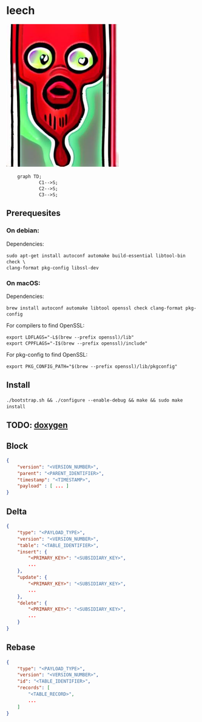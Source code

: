# leech

![logo](logo.jpeg)

```mermaid
    graph TD;
            C1-->S;
            C2-->S;
            C3-->S;
```

## Prerequesites

### On debian:
Dependencies:
```
sudo apt-get install autoconf automake build-essential libtool-bin check \
clang-format pkg-config libssl-dev
```

### On macOS:
Dependencies:
```
brew install autoconf automake libtool openssl check clang-format pkg-config
```

For compilers to find OpenSSL:
```
export LDFLAGS="-L$(brew --prefix openssl)/lib"
export CPPFLAGS="-I$(brew --prefix openssl)/include"
```

For pkg-config to find OpenSSL:
```
export PKG_CONFIG_PATH="$(brew --prefix openssl)/lib/pkgconfig"
```

## Install
`./bootstrap.sh && ./configure --enable-debug && make && sudo make install`



## TODO: [doxygen](https://www.gnu.org/software/autoconf-archive/ax_prog_doxygen.html)

## Block

```json
{
    "version": "<VERSION_NUMBER>",
    "parent": "<PARENT_IDENTIFIER>",
    "timestamp": "<TIMESTAMP>",
    "payload" : [ ... ]
}
```

## Delta

```json
{
    "type": "<PAYLOAD_TYPE>",
    "version": "<VERSION_NUMBER>",
    "table": "<TABLE_IDENTIFIER>",
    "insert": {
        "<PRIMARY_KEY>": "<SUBSIDIARY_KEY>",
        ...
    },
    "update": {
        "<PRIMARY_KEY>": "<SUBSIDIARY_KEY>",
        ...
    },
    "delete": {
        "<PRIMARY_KEY>": "<SUBSIDIARY_KEY>",
        ...
    }
}
```

## Rebase

```json
{
    "type": "<PAYLOAD_TYPE>",
    "version": "<VERSION_NUMBER>",
    "id": "<TABLE_IDENTIFIER>",
    "records": [
        "<TABLE_RECORD>",
        ...
    ]
}
```
